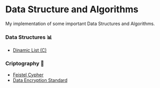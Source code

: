 # Data Structure and Algorithms

My implementation of some important Data Structures and Algorithms.

### Data Structures :bar_chart:

  - [Dinamic List (C)](https://github.com/TeixeiraRafael/dsa/tree/master/Dinamic%20List)
 
### Criptography :closed_lock_with_key:
  - [Feistel Cypher](https://github.com/TeixeiraRafael/dsa/tree/master/Feistel%20Cypher)
  - [Data Encryption Standard](https://github.com/TeixeiraRafael/dsa/tree/master/Data%20Encryption%20Standard)